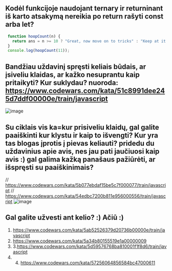 ## Kodėl funkcijoje naudojant ternary ir returninant iš karto atsakymą nereikia po return rašyti const arba let?
```js
 function hoopCount(n) {
   return ans = n >= 10 ? "Great, now move on to tricks" : "Keep at it until you get it";
 }
 console.log(hoopCount(11));
```

## Bandžiau uždavinį spręsti keliais būdais, ar įsiveliu klaidas, ar kažko nesuprantu kaip pritaikyti? Kur suklydau? nuoroda:  https://www.codewars.com/kata/51c8991dee245d7ddf00000e/train/javascript
![image](https://github.com/front-end-by-rimantas/50-grupe-klausimai/assets/167992892/e807fdf5-1d76-4089-9802-ba9da92dfcf3)

## Su ciklais vis ka=kur prisiveliu klaidų, gal galite paaiškinti kur klystu ir kaip to išvengti? Kur yra tas blogas įprotis į pievas keliauti?  pridedu du uždavinius apie avis, nes jau pati jaučiuosi kaip avis :) gal galima kažką panašaus pažiūrėti, ar išspręsti su paaiškinimais? 
// https://www.codewars.com/kata/5b077ebdaf15be5c7f000077/train/javascript
// https://www.codewars.com/kata/54edbc7200b811e956000556/train/javascript
![image](https://github.com/front-end-by-rimantas/50-grupe-klausimai/assets/167992892/463aee85-6c16-4b6c-a20e-eb4ac51fa747)


 ## Gal galite užvesti ant kelio? :) Ačiū :)
 1. https://www.codewars.com/kata/5ab52526379d20736b00000e/train/javascript
2. https://www.codewars.com/kata/5a34b80155519e1a00000009
3. 3.https://www.codewars.com/kata/5d59576768ba810001f1f8d6/train/javascript
4. 4. https://www.codewars.com/kata/57256064856584bc47000611
   
